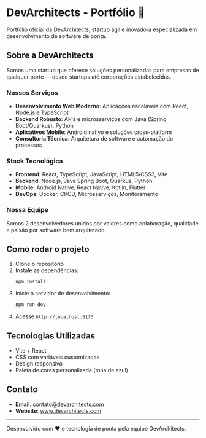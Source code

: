 # DevArchitects - Portfólio 🚀

Portfólio oficial da DevArchitects, startup ágil e inovadora especializada em desenvolvimento de software de ponta.

## Sobre a DevArchitects

Somos uma startup que oferece soluções personalizadas para empresas de qualquer porte — desde startups até corporações estabelecidas.

### Nossos Serviços
- **Desenvolvimento Web Moderno**: Aplicações escaláveis com React, Node.js e TypeScript
- **Backend Robusto**: APIs e microsserviços com Java (Spring Boot/Quarkus), Python
- **Aplicativos Mobile**: Android nativo e soluções cross-platform
- **Consultoria Técnica**: Arquitetura de software e automação de processos

### Stack Tecnológica
- **Frontend**: React, TypeScript, JavaScript, HTML5/CSS3, Vite
- **Backend**: Node.js, Java Spring Boot, Quarkus, Python
- **Mobile**: Android Native, React Native, Kotlin, Flutter
- **DevOps**: Docker, CI/CD, Microsserviços, Monitoramento

### Nossa Equipe
Somos 2 desenvolvedores unidos por valores como colaboração, qualidade e paixão por software bem arquitetado.

## Como rodar o projeto

1. Clone o repositório
2. Instale as dependências:
   ```bash
   npm install
   ```
3. Inicie o servidor de desenvolvimento:
   ```bash
   npm run dev
   ```
4. Acesse `http://localhost:5173`

## Tecnologias Utilizadas
- Vite + React
- CSS com variáveis customizadas
- Design responsivo
- Paleta de cores personalizada (tons de azul)

## Contato
- **Email**: contato@devarchitects.com
- **Website**: www.devarchitects.com

---

Desenvolvido com ❤️ e tecnologia de ponta pela equipe DevArchitects.
